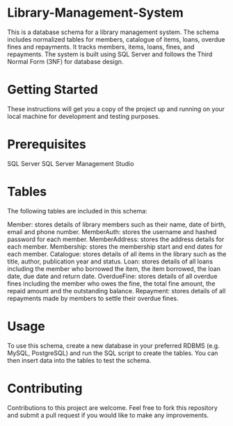 # Library-Management-System
This is a database schema for a library management system. The schema includes normalized tables for members, catalogue of items, loans, overdue fines and repayments.
It tracks members, items, loans, fines, and repayments. The system is built using SQL Server and follows the Third Normal Form (3NF) for database design.

# Getting Started
These instructions will get you a copy of the project up and running on your local machine for development and testing purposes.

# Prerequisites
SQL Server
SQL Server Management Studio

# Tables
The following tables are included in this schema:

Member: stores details of library members such as their name, date of birth, email and phone number.
MemberAuth: stores the username and hashed password for each member.
MemberAddress: stores the address details for each member.
Membership: stores the membership start and end dates for each member.
Catalogue: stores details of all items in the library such as the title, author, publication year and status.
Loan: stores details of all loans including the member who borrowed the item, the item borrowed, the loan date, due date and return date.
OverdueFine: stores details of all overdue fines including the member who owes the fine, the total fine amount, the repaid amount and the outstanding balance.
Repayment: stores details of all repayments made by members to settle their overdue fines.

# Usage
To use this schema, create a new database in your preferred RDBMS (e.g. MySQL, PostgreSQL) and run the SQL script to create the tables. You can then insert data into the tables to test the schema.

# Contributing
Contributions to this project are welcome. Feel free to fork this repository and submit a pull request if you would like to make any improvements.
